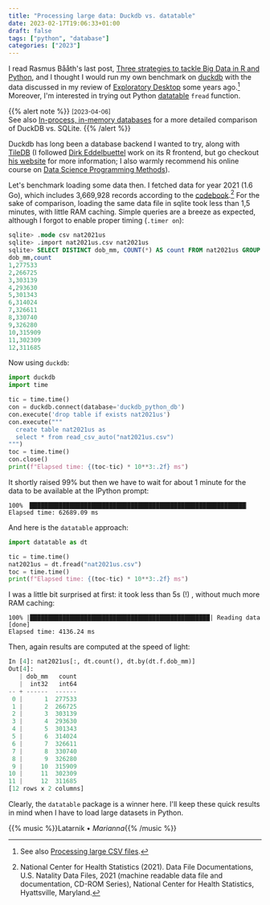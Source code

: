 ```yaml
---
title: "Processing large data: Duckdb vs. datatable"
date: 2023-02-17T19:06:33+01:00
draft: false
tags: ["python", "database"]
categories: ["2023"]
---
```


I read Rasmus Bååth's last post, [Three strategies to tackle Big Data in R and Python](https://www.sumsar.net/blog/three-strategies-for-big-data/), and I thought I would run my own benchmark on [duckdb](https://duckdb.org/) with the data discussed in my review of [Exploratory Desktop](/post/exploratory-desktop-app/) some years ago.[^1] Moreover, I'm interested in trying out Python [datatable](/post/python-datatable/) `fread` function.

{{% alert note %}}
<small>[2023-04-06]</small><br>
See also [In-process, in-memory databases](https://yetanothermathprogrammingconsultant.blogspot.com/2023/04/in-process-in-memory-databases.html) for a more detailed comparison of DuckDB vs. SQLite.
{{% /alert %}}

Duckdb has long been a database backend I wanted to try, along with [TileDB](https://github.com/TileDB-Inc/TileDB) (I followed [Dirk Eddelbuettel](https://github.com/eddelbuettel) work on its R frontend, but go checkout [his website](https://dirk.eddelbuettel.com/) for more information; I also warmly recommend his online course on [Data Science Programming Methods](https://stat447.com/)).

Let's benchmark loading some data then. I fetched data for year 2021 (1.6 Go), which includes 3,669,928 records according to the [codebook](https://data.nber.org/nvss/natality/code/nat2021us.html).[^2] For the sake of comparison, loading the same data file in sqlite took less than 1,5 minutes, with little RAM caching. Simple queries are a breeze as expected, although I forgot to enable proper timing (`.timer on`):

```sql
sqlite> .mode csv nat2021us
sqlite> .import nat2021us.csv nat2021us
sqlite> SELECT DISTINCT dob_mm, COUNT(*) AS count FROM nat2021us GROUP BY dob_mm ORDER BY CAST(dob_mm AS UNSIGNED) ASC;
dob_mm,count
1,277533
2,266725
3,303139
4,293630
5,301343
6,314024
7,326611
8,330740
9,326280
10,315909
11,302309
12,311685
```

Now using `duckdb`:

```python
import duckdb
import time

tic = time.time()
con = duckdb.connect(database='duckdb_python_db')
con.execute('drop table if exists nat2021us')
con.execute("""
  create table nat2021us as
  select * from read_csv_auto("nat2021us.csv")
""")
toc = time.time()
con.close()
print(f"Elapsed time: {(toc-tic) * 10**3:.2f} ms")
```

It shortly raised 99% but then we have to wait for about 1 minute for the data to be available at the IPython prompt:

```
100% ▕████████████████████████████████████████████████████████████▏
Elapsed time: 62689.09 ms

```

And here is the `datatable` approach:

```python
import datatable as dt

tic = time.time()
nat2021us = dt.fread("nat2021us.csv")
toc = time.time()
print(f"Elapsed time: {(toc-tic) * 10**3:.2f} ms")
```

I was a little bit surprised at first: it took less than 5s (!) , without much more RAM caching:

```
100% |██████████████████████████████████████████████████| Reading data [done]
Elapsed time: 4136.24 ms
```

Then, again results are computed at the speed of light:

```python
In [4]: nat2021us[:, dt.count(), dt.by(dt.f.dob_mm)]
Out[4]:
   | dob_mm   count
   |  int32   int64
-- + ------  ------
 0 |      1  277533
 1 |      2  266725
 2 |      3  303139
 3 |      4  293630
 4 |      5  301343
 5 |      6  314024
 6 |      7  326611
 7 |      8  330740
 8 |      9  326280
 9 |     10  315909
10 |     11  302309
11 |     12  311685
[12 rows x 2 columns]
```

Clearly, the `datatable` package is a winner here. I'll keep these quick results in mind when I have to load large datasets in Python.

{{% music %}}Latarnik • _Marianna_{{% /music %}}

[^1]: See also [Processing large CSV files](/post/processing-large-csv-files/).
[^2]: National Center for Health Statistics (2021). Data File Documentations, U.S. Natality Data Files, 2021 (machine readable data file and documentation, CD-ROM Series), National Center for Health Statistics, Hyattsville, Maryland.
